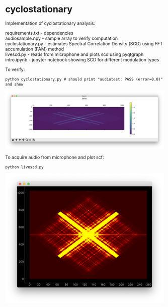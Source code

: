 # cyclostationary 

Implementation of cyclostationary analysis:

requirements.txt - dependencies\
audiosample.npy  - sample array to verify computation\
cyclostationary.py - estimates Spectral Correlation Density (SCD) using FFT accumulation (FAM) method\
livescd.py       - reads from microphone and plots scd using pyqtgraph
intro.ipynb      - jupyter notebook showing SCD for different modulation types

To verify: 
~~~
python cyclostationary.py # should print "audiotest: PASS (error=0.0)" and show
~~~

![Screen shot](images/ScreenShot_scf_fam.png)

To acquire audio from microphone and plot scf:
~~~
python livescd.py
~~~

![Screen shot](images/ScreenShot_livescf.png)
